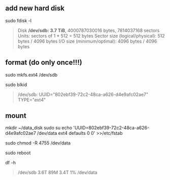 ## add new hard disk
sudo  fdisk  -l

>Disk **/dev/sdb: 3.7 TiB**, 4000787030016 bytes, 7814037168 sectors
>Units: sectors of 1 * 512 = 512 bytes
>Sector size (logical/physical): 512 bytes / 4096 bytes
>I/O size (minimum/optimal): 4096 bytes / 4096 bytes
## format (do only once!!!)

sudo mkfs.ext4  /dev/sdb

sudo blkid

>/dev/sdb: UUID="802ebf39-72c2-48ca-a626-d4e9afc02ae7" TYPE="ext4"

## mount
mkdir ~/data_disk
sudo su
echo 'UUID=802ebf39-72c2-48ca-a626-d4e9afc02ae7       /dev/data      ext4    defaults        0       0' >>/etc/fstab

sudo chmod -R 4755 /dev/data

sudo reboot

df -h

>/dev/sdb                         3.6T   89M  3.4T   1% /dev/data